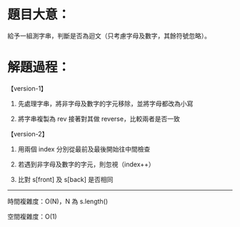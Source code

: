 # 題目大意：

給予一組測字串，判斷是否為迴文（只考慮字母及數字，其餘符號忽略）。


 

# 解題過程：

【version-1】

1. 先處理字串，將非字母及數字的字元移除，並將字母都改為小寫

2. 將字串複製為 rev 接著對其做 reverse，比較兩者是否一致

【version-2】

1. 用兩個 index 分別從最前及最後開始往中間檢查

2. 若遇到非字母及數字的字元，則忽視（index++）

3. 比對 s[front] 及 s[back] 是否相同


------------------------------------------
時間複雜度：O(N)，N 為 s.length()

空間複雜度：O(1)
